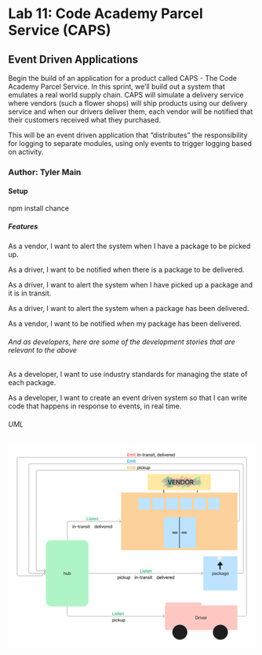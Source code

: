 # Lab 11: Code Academy Parcel Service (CAPS)

## Event Driven Applications

Begin the build of an application for a product called CAPS - The Code Academy Parcel Service. In this sprint, we’ll build out a system that emulates a real world supply chain. CAPS will simulate a delivery service where vendors (such a flower shops) will ship products using our delivery service and when our drivers deliver them, each vendor will be notified that their customers received what they purchased.

This will be an event driven application that “distributes” the responsibility for logging to separate modules, using only events to trigger logging based on activity.

### Author: Tyler Main

#### Setup

npm install chance

##### Features

As a vendor, I want to alert the system when I have a package to be picked up.

As a driver, I want to be notified when there is a package to be delivered.

As a driver, I want to alert the system when I have picked up a package and it is in transit.

As a driver, I want to alert the system when a package has been delivered.

As a vendor, I want to be notified when my package has been delivered.

###### And as developers, here are some of the development stories that are relevant to the above

As a developer, I want to use industry standards for managing the state of each package.

As a developer, I want to create an event driven system so that I can write code that happens in response to events, in real time.

###### UML

![LAB 11 UML](./assets/Lab11-UML.png)
